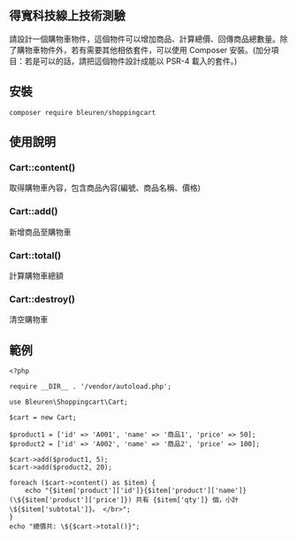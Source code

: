 ## 得寬科技線上技術測驗

請設計一個購物車物件，這個物件可以增加商品、計算總價、回傳商品總數量。除了購物車物件外，若有需要其他相依套件，可以使用 Composer 安裝。(加分項目：若是可以的話，請把這個物件設計成能以 PSR-4 載入的套件。)

## 安裝

```
composer require bleuren/shoppingcart
```

## 使用說明

### Cart::content()

取得購物車內容，包含商品內容(編號、商品名稱、價格)

### Cart::add()

新增商品至購物車

### Cart::total()

計算購物車總額

### Cart::destroy()

清空購物車

## 範例

```
<?php

require __DIR__ . '/vendor/autoload.php';

use Bleuren\Shoppingcart\Cart;

$cart = new Cart;

$product1 = ['id' => 'A001', 'name' => '商品1', 'price' => 50];
$product2 = ['id' => 'A002', 'name' => '商品2', 'price' => 100];

$cart->add($product1, 5);
$cart->add($product2, 20);

foreach ($cart->content() as $item) {
    echo "{$item['product']['id']}{$item['product']['name']} (\${$item['product']['price']}) 共有 {$item['qty']} 個，小計 \${$item['subtotal']}。 </br>";
}
echo "總價共: \${$cart->total()}";

```